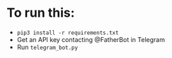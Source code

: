 # To run this:
- `pip3 install -r requirements.txt`
- Get an API key contacting @FatherBot in Telegram
- Run `telegram_bot.py`